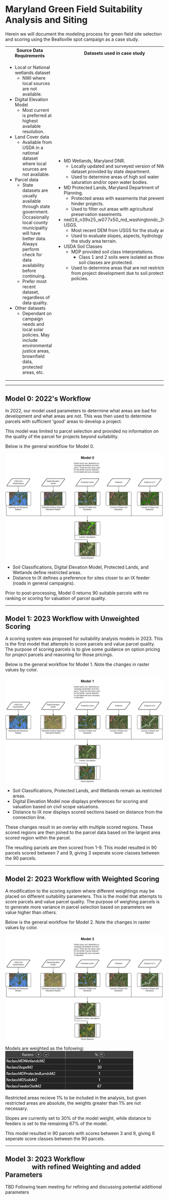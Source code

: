# Maryland Green Field Suitability Analysis and Siting
Herein we will document the modeling process for green field site selection and scoring using the Beallsville spot campaign as a case study.

<table>
<tr>
<th>Source Data Requirements</th>
<th>Datasets used in case study</th>
</tr>
<tr>
<td>

- Local or National wetlands dataset
  - NWI where local sources are not available.
- Digital Elevation Model
  - Most current is preferred at highest available resolution.
- Land Cover data
  - Available from USDA in a national dataset where local sources are not available.
- Parcel data
  - State datasets are usually available through state government. Occasionally local county municipality will have better data. Always perform check for data availability before continuing.
  - Prefer most recent dataset, regardless of data quality.
- Other datasets
  - Dependant on campaign needs and local solar policies. May include environmental justice areas, brownfield data, protected areas, etc.
</td>
<td>

- MD Wetlands, Maryland DNR.
  - Locally updated and surveyed version of NWI dataset provided by state department.
  - Used to determine areas of high soil water saturation and/or open water bodies.
- MD Protected Lands, Maryland Department of Planning.
  - Protected areas with easements that prevent or hinder projects.
  - Used to filter out areas with agricultural preservation easements.
- ned19_n39x25_w077x50_md_washingtondc_2008, USGS.
  - Most recent DEM from USGS for the study area.
  - Used to evaluate slopes, aspects, hydrology of the study area terrain.
- USDA Soil Classes
  - MDP provided soil class interpretations.
    - Class 1 and 2 soils were isolated as those soil classes are protected.
  - Used to determine areas that are not restricted from project development due to soil protection policies.
</td>
</tr>
</table>

---

## Model 0: 2022's Workflow
In 2022, our model used parameters to determine what areas are bad for development and what areas are not. This was then used to determine parcels with sufficient 'good' areas to develop a project.

This model was limited to parcel selection and provided no information on the quality of the parcel for projects beyond suitability.

Below is the general workflow for Model 0.

![Model 0 Workflow](./src/MD_Model0_Workflow.png)

- Soil Classifications, Digital Elevation Model, Protected Lands, and Wetlands define restricted areas.
- Distance to IX defines a preference for sites closer to an IX feeder (roads in general campaigns).

Prior to post-processing, Model 0 returns 90 suitable parcels with no ranking or scoring for valuation of parcel quality.

---

## Model 1: 2023 Workflow with Unweighted Scoring

A scoring system was proposed for suitability analysis models in 2023. This is the first model that attempts to score parcels and value parcel quality. The purpose of scoring parcels is to give some guidance on option pricing for project parcels and reasoning for those pricings.

Below is the general workflow for Model 1. Note the changes in raster values by color.

![Model 1 Workflow](./src/MD_Model1_Workflow.png)

- Soil Classifications, Protected Lands, and Wetlands remain as restricted areas.
- Digital Elevation Model now displays preferences for scoring and valuation based on civil scope valuations.
- Distance to IX now displays scored sections based on distance from the connection line.

These changes result in an overlay with multiple scored regions. These scored regions are then joined to the parcel data based on the largest area scored region within the parcel.

The resulting parcels are then scored from 1-9. This model resulted in 90 parcels scored between 7 and 9, giving 3 seperate score classes between the 90 parcels.

---

## Model 2: 2023 Workflow with Weighted Scoring

A modification to the scoring system where different weightings may be placed on different suitability parameters. This is the model that attempts to score parcels and value parcel quality. The purpose of weighing parcels is to generate more variance in parcel selection based on parameters we value higher than others.

Below is the general workflow for Model 2. Note the changes in raster values by color.

![Model 2 Workflow](./src/MD_Model2_Workflow.png)

Models are weighted as the following:
![Model 2 Weights](./src/Weightings_Model2.png)

Restricted areas recieve 1% to be included in the analysis, but given restricted areas are absolute, the weights greater than 1% are not necessary.

Slopes are currently set to 30% of the model weight, while distance to feeders is set to the remaining 67% of the model.

This model resulted in 90 parcels with scores between 3 and 9, giving 6 seperate score classes between the 90 parcels.

---

## Model 3: 2023 Workflow <br/> &nbsp;&nbsp;&nbsp;&nbsp;&nbsp;&nbsp;&nbsp;&nbsp;&nbsp;&nbsp;&nbsp;&nbsp;&nbsp;&nbsp;&nbsp;&nbsp;&nbsp;with refined Weighting and added Parameters

TBD Following team meeting for refining and discussing potential additional parameters
